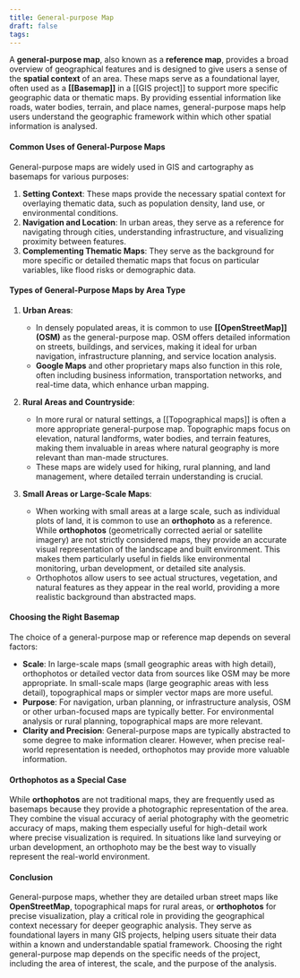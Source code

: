```yaml
---
title: General-purpose Map
draft: false
tags:
---
```

 
A **general-purpose map**, also known as a **reference map**, provides a broad overview of geographical features and is designed to give users a sense of the **spatial context** of an area. These maps serve as a foundational layer, often used as a **[[Basemap]]** in a [[GIS project]] to support more specific geographic data or thematic maps. By providing essential information like roads, water bodies, terrain, and place names, general-purpose maps help users understand the geographic framework within which other spatial information is analysed.

#### **Common Uses of General-Purpose Maps**

General-purpose maps are widely used in GIS and cartography as basemaps for various purposes:
1. **Setting Context**: These maps provide the necessary spatial context for overlaying thematic data, such as population density, land use, or environmental conditions.
2. **Navigation and Location**: In urban areas, they serve as a reference for navigating through cities, understanding infrastructure, and visualizing proximity between features.
3. **Complementing Thematic Maps**: They serve as the background for more specific or detailed thematic maps that focus on particular variables, like flood risks or demographic data.

#### **Types of General-Purpose Maps by Area Type**

1. **Urban Areas**: 
   - In densely populated areas, it is common to use **[[OpenStreetMap]] (OSM)** as the general-purpose map. OSM offers detailed information on streets, buildings, and services, making it ideal for urban navigation, infrastructure planning, and service location analysis.
   - **Google Maps** and other proprietary maps also function in this role, often including business information, transportation networks, and real-time data, which enhance urban mapping.

2. **Rural Areas and Countryside**: 
   - In more rural or natural settings, a [[Topographical maps]] is often a more appropriate general-purpose map. Topographic maps focus on elevation, natural landforms, water bodies, and terrain features, making them invaluable in areas where natural geography is more relevant than man-made structures.
   - These maps are widely used for hiking, rural planning, and land management, where detailed terrain understanding is crucial.

3. **Small Areas or Large-Scale Maps**:
   - When working with small areas at a large scale, such as individual plots of land, it is common to use an **orthophoto** as a reference. While **orthophotos** (geometrically corrected aerial or satellite imagery) are not strictly considered maps, they provide an accurate visual representation of the landscape and built environment. This makes them particularly useful in fields like environmental monitoring, urban development, or detailed site analysis.
   - Orthophotos allow users to see actual structures, vegetation, and natural features as they appear in the real world, providing a more realistic background than abstracted maps.

#### **Choosing the Right Basemap**

The choice of a general-purpose map or reference map depends on several factors:
- **Scale**: In large-scale maps (small geographic areas with high detail), orthophotos or detailed vector data from sources like OSM may be more appropriate. In small-scale maps (large geographic areas with less detail), topographical maps or simpler vector maps are more useful.
- **Purpose**: For navigation, urban planning, or infrastructure analysis, OSM or other urban-focused maps are typically better. For environmental analysis or rural planning, topographical maps are more relevant.
- **Clarity and Precision**: General-purpose maps are typically abstracted to some degree to make information clearer. However, when precise real-world representation is needed, orthophotos may provide more valuable information.

#### **Orthophotos as a Special Case**

While **orthophotos** are not traditional maps, they are frequently used as basemaps because they provide a photographic representation of the area. They combine the visual accuracy of aerial photography with the geometric accuracy of maps, making them especially useful for high-detail work where precise visualization is required. In situations like land surveying or urban development, an orthophoto may be the best way to visually represent the real-world environment.

#### **Conclusion**

General-purpose maps, whether they are detailed urban street maps like **OpenStreetMap**, topographical maps for rural areas, or **orthophotos** for precise visualization, play a critical role in providing the geographical context necessary for deeper geographic analysis. They serve as foundational layers in many GIS projects, helping users situate their data within a known and understandable spatial framework. Choosing the right general-purpose map depends on the specific needs of the project, including the area of interest, the scale, and the purpose of the analysis.